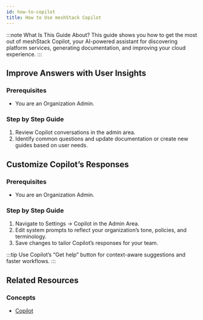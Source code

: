 ```yaml
---
id: how-to-copilot
title: How to Use meshStack Copilot
---
```


:::note What Is This Guide About?
This guide shows you how to get the most out of meshStack Copilot, your AI-powered assistant for discovering platform services, generating documentation, and improving your cloud experience.
:::

## Improve Answers with User Insights

### Prerequisites

- You are an Organization Admin.

### Step by Step Guide

1. Review Copilot conversations in the admin area.
2. Identify common questions and update documentation or create new guides based on user needs.

## Customize Copilot’s Responses

### Prerequisites

- You are an Organization Admin.

### Step by Step Guide

1. Navigate to Settings → Copilot in the Admin Area.
2. Edit system prompts to reflect your organization’s tone, policies, and terminology.
3. Save changes to tailor Copilot’s responses for your team.

:::tip
Use Copilot’s “Get help” button for context-aware suggestions and faster workflows.
:::

## Related Resources

### Concepts

- [Copilot](concepts/copilot.md)

